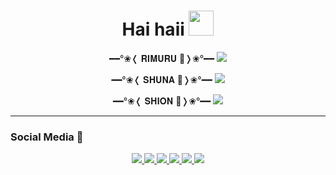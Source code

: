 <h1 align="center">Hai haii <img src="https://user-images.githubusercontent.com/1303154/88677602-1635ba80-d120-11ea-84d8-d263ba5fc3c0.gif" width="40px" alt=""><br></h1>
<p align="center">
━━°❀❬ 𝐑𝐈𝐌𝐔𝐑𝐔 🧿❭❀°━━
  <img src="https://i.ibb.co/cxRpQSN/472526.gif" />
</p>

<p align="center">
━━°❀❬ 𝐒𝐇𝐔𝐍𝐀 🌸❭❀°━━
<img src="https://i.ibb.co/sjbZd4y/download.gif" />
<p align="center">
 ━━°❀❬ 𝐒𝐇𝐈𝐎𝐍 🍇❭❀°━━ 
<img src="https://i.ibb.co/KLTbGpW/tumblr-puef9d8-Yyx1r2rp33o2-540.gif" />
</p>

------
### Social Media 🎩
<p align="center">
  <a href="https://instagram.com/ervan2525"><img src="https://img.shields.io/badge/Instagram-E4405F?style=for-the-badge&logo=instagram&logoColor=white"/> 
  <a href="https://www.facebook.com/kontol.kontolmu.1447"><img src="https://img.shields.io/badge/Facebook-%234267B2.svg?&style=for-the-badge&logo=facebook&logoColor=white" />
  <a href="https://github.com/Ervan2525"><img src="https://img.shields.io/badge/-GitHub-black?style=flat-square&logo=github" /> 
  <a href="https://wa.me/61426656718"><img src="https://img.shields.io/badge/WhatsApp-25D366?style=for-the-badge&logo=whatsapp&logoColor=white" />
  <a href="https://tiktok.com/@rimuru_kingdom"><img src="https://img.shields.io/badge/-Tiktok-black?style=flat-square&logo=tiktok" /> 
  <a href="https://youtu.be/ZjVRYfi7dhs"><img src="https://img.shields.io/badge/YouTube-Ervan-ff0000?style=for-the-badge&logo=youtube&logoColor=ff0000&link=https://youtube.com/channel/UCQV7cLK7IY_MRMHH4phQORQ" /><br>
</p>

<!-- VARIABLES -->

<!-- links only -->
[github]: https://github.com/Ervan2525
[instagram]: https://instagram.com/ervan2525
[twitter]: https://twitter.com/ervan2525
<!-- end of links only -->

<!-- platforms & tools badge -->
[linux]: https://img.shields.io/badge/Linux-FCC624?style=for-the-badge&logo=linux&logoColor=black "Linux"
[manjaro]: https://img.shields.io/badge/Manjaro-35BF5C?style=for-the-badge&logo=Manjaro&logoColor=white "Manjaro"
[vscode]: https://img.shields.io/badge/Code-0078d7.svg?style=for-the-badge&logo=visual-studio-code&logoColor=white "VSCode"
[vim]: https://img.shields.io/badge/VIM-%2311AB00.svg?style=for-the-badge&logo=vim&logoColor=white "Vim"

<!-- frameworks & runtimes badges -->
[nodejs]: https://img.shields.io/badge/node.js-%2311AB00.svg?style=for-the-badge&logo=node.js&logoColor=white "Node.JS"
[c]: https://img.shields.io/badge/c-%2300599C.svg?style=for-the-badge&logo=c&logoColor=white "C"
[python]: https://img.shields.io/badge/Python-14354C?style=for-the-badge&logo=python&logoColor=white "Python"

<!-- biggest badge -->
[readme-stats]: https://github-readme-stats.vercel.app/api?username=lendradx&theme=react&show_icons=true&hide_border=true "Github Stats"
[top-langs]: https://github-readme-stats.vercel.app/api/top-langs/?username=lendradx&layout=compact&theme=react&hide_border=true "Top Langs"
[trophys]: https://github-profile-trophy.vercel.app/?username=lendradx&theme=discord&column=3&margin-w=8&margin-h=8&no-frame=true "Trophy Cards"
[contribution-graph]: https://activity-graph.herokuapp.com/graph?username=lendradx&theme=react-dark&hide_border=true&custom_title=Contribution%20of%20the%20Year "Contribution Graph"
[streaks]: https://github-readme-streak-stats.herokuapp.com?user=lendradx&theme=react&hide_border=true&date_format=M%20j%5B%2C%20Y%5D "Streak Stats"
<!-- end of biggest badge -->

<!-- end of VARIABLES -->

<!-- 
-->
